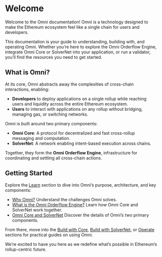 # Welcome

Welcome to the Omni documentation! Omni is a technology designed to make the Ethereum ecosystem feel like a single chain for users and developers.

This documentation is your guide to understanding, building with, and operating Omni. Whether you’re here to explore the Omni Orderflow Engine, integrate Omni Core or SolverNet into your application, or run a validator, you’ll find the resources you need to get started.

## What is Omni?

At its core, Omni abstracts away the complexities of cross-chain interactions, enabling:

- **Developers** to deploy applications on a single rollup while reaching users and liquidity across the entire Ethereum ecosystem.
- **Users** to interact with applications on any rollup without bridging, managing gas, or switching networks.

Omni is built around two primary components:

- **Omni Core**: A protocol for decentralized and fast cross-rollup messaging and computation.
- **SolverNet**: A network enabling intent-based execution across chains.

Together, they form the **Omni Orderflow Engine**, infrastructure for coordinating and settling all cross-chain actions.

## Getting Started

Explore the [Learn](/learn/why) section to dive into Omni’s purpose, architecture, and key components:

- [Why Omni?](/learn/why) Understand the challenges Omni solves.
- [What is the Omni Orderflow Engine?](/learn/what) Learn how Omni Core and SolverNet work together.
- [Omni Core and SolverNet](/learn/core) Discover the details of Omni’s two primary components.

From there, move into the [Build with Core](/core/start), [Build with SolverNet](/solvernet/intro), or [Operate](/operate/run-full-node) sections for practical guides on using Omni.

We’re excited to have you here as we redefine what’s possible in Ethereum’s rollup-centric future.
